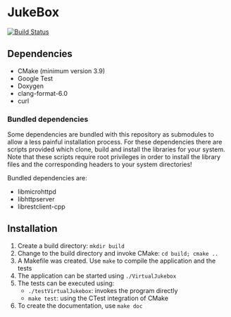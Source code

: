 # JukeBox

[![Build Status][1]]([2])

## Dependencies

- CMake (minimum version 3.9)
- Google Test
- Doxygen
- clang-format-6.0
- curl

### Bundled dependencies

Some dependencies are bundled with this repository as submodules to allow a less painful installation process.
For these dependencies there are scripts provided which clone, build and install the libraries for your system.
Note that these scripts require root privileges in order to install the library files and the corresponding headers
to your system directories!

Bundled dependencies are:

- libmicrohttpd
- libhttpserver
- librestclient-cpp

## Installation

1. Create a build directory: `mkdir build`
2. Change to the build directory and invoke CMake: `cd build; cmake ..`
3. A Makefile was created. Use `make` to compile the application and the tests
4. The application can be started using `./VirtualJukebox`
5. The tests can be executed using:
    - `./testVirtualJukebox`: invokes the program directly
    - `make test`: using the CTest integration of CMake
6. To create the documentation, use `make doc`

[1]: https://travis-ci.com/skaupper/VirtualJukebox.svg?branch=master
[2]: https://travis-ci.com/skaupper/VirtualJukebox
